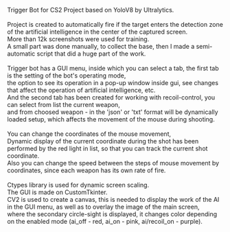 Trigger Bot for CS2 Project based on YoloV8 by Ultralytics. <br>
<br>
Project is created to automatically fire if the target enters the detection zone of the artificial intelligence in the center of the captured screen. <br>
More than 12k screenshots were used for training. <br>
A small part was done manually, to collect the base, then I made a semi-automatic script that did a huge part of the work. <br>
<br>
Trigger bot has a GUI menu, inside which you can select a tab, the first tab is the setting of the bot's operating mode, <br>
the option to see its operation in a pop-up window inside gui, see changes that affect the operation of artificial intelligence, etc. <br>
And the second tab has been created for working with recoil-control, you can select from list the current weapon, <br>
and from choosed weapon - in the 'json' or 'txt' format will be dynamically loaded setup, which affects the movement of the mouse during shooting. <br>
<br>
You can change the coordinates of the mouse movement, <br>
Dynamic display of the current coordinate during the shot has been performed by the red light in list, so that you can track the current shot coordinate. <br>
Also you can change the speed between the steps of mouse movement by coordinates, since each weapon has its own rate of fire. <br>
<br>
Ctypes library is used for dynamic screen scaling. <br>
The GUI is made on CustomTkinter. <br>
CV2 is used to create a canvas, this is needed to display the work of the AI ​​in the GUI menu, as well as to overlay the image of the main screen, <br>
where the secondary circle-sight is displayed, it changes color depending on the enabled mode (ai_off - red, ai_on - pink, ai/recoil_on - purple).<br>
